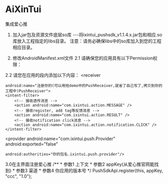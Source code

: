 # AiXinTui
集成爱心推
1. 加入jar包及资源文件底层so库
---将ixintui_pushsdk_v1.1.4.x.jar包和相应.so库放入工程指定的libs目录。
注意：请务必确保libs中的so库加入到您的工程相应目录。



2. 修改AndroidManifest.xml文件
2.1 请确保您的应用具有以下Permission权限：
 <uses-permission android:name="android.permission.ACCESS_COARSE_LOCATION" />
 <uses-permission android:name="android.permission.GET_TASKS" />
 <uses-permission android:name="android.permission.INTERNET" />
 <uses-permission android:name="android.permission.READ_PHONE_STATE" />
 <uses-permission android:name="android.permission.ACCESS_WIFI_STATE" />
 <uses-permission android:name="android.permission.ACCESS_NETWORK_STATE" />
 <uses-permission android:name="android.permission.RECEIVE_BOOT_COMPLETED" />
 <uses-permission android:name="android.permission.WRITE_EXTERNAL_STORAGE" />
 <uses-permission android:name="android.permission.VIBRATE" />
 <uses-permission android:name="android.permission.WAKE_LOCK"/>





2.2 请您在应用的<application>段内添加以下内容：
<receiver 
<!-- 定义接收器，用来接收透传、api结果以及点击事件 -->
<!-- 请把此处设置为您定义的BroadcastReceiver派生类全名 -->
    android:name="注册你的(可以用他demo中的PushReceiver,就省了自己写了,拷贝到你的工程中)PushReceiver">
    <intent-filter>
        <!-- 接收透传消息 -->
        <action android:name="com.ixintui.action.MESSAGE" />
        <!-- 接收register, add tag等反馈消息 -->
        <action android:name="com.ixintui.action.RESULT" />
        <!-- 接收notification click消息 -->
        <action android:name="com.ixintui.action.notification.CLICK" />
    </intent-filter>
</receiver>
        
<!-- 以下为push使用的活动，服务和接收器，请不要修改这些内容 -->
<activity
    android:name="com.ixintui.push.PushActivity"
    android:theme="@android:style/Theme.Translucent.NoTitleBar"
    android:configChanges="orientation|keyboardHidden" >
    <intent-filter>
        <action android:name="com.ixintui.push.PushActivity" />
        <category android:name="android.intent.category.DEFAULT" />
    </intent-filter>
</activity>
<service android:name="com.ixintui.push.PushService"
           android:exported="true"
           android:process=":ixintui_service_v1" >
</service>
<service
    android:name="com.ixintui.push.MediateService"
    android:exported="true" >
</service>
<!-- 推送内部使用的provider -->
<provider
    android:name="com.ixintui.push.Provider"
android:exported="false"
<!-- 请把yourpackage替换成您的应用包名 -->
    android:authorities="你的包名.ixintui.push.provider"/>

<receiver android:name="com.ixintui.push.Receiver">
    <intent-filter>
        <action android:name="com.ixintui.action.BROADCAST" />
    </intent-filter>
    <intent-filter>
        <action android:name="android.intent.action.PACKAGE_REMOVED"/>
        <data android:scheme="你的包名" />
    </intent-filter>
    <intent-filter >
        <action android:name="android.intent.action.BOOT_COMPLETED" />
        <action android:name="android.net.conn.CONNECTIVITY_CHANGE" />
    </intent-filter>
</receiver>
      

3.0在主界面注册爱心推
		/**
		 * 参数1	上下文
		 * 参数2	appKey(从爱心推官网能找到)
		 * 参数3	渠道
		 * 参数4	你应用的版本号
		 */
		PushSdkApi.register(this, appKey, "ccc", "1.0");


